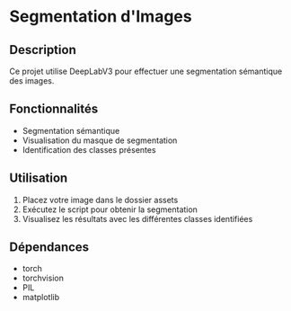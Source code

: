 # Segmentation d'Images

## Description
Ce projet utilise DeepLabV3 pour effectuer une segmentation sémantique des images.

## Fonctionnalités
- Segmentation sémantique
- Visualisation du masque de segmentation
- Identification des classes présentes

## Utilisation
1. Placez votre image dans le dossier assets
2. Exécutez le script pour obtenir la segmentation
3. Visualisez les résultats avec les différentes classes identifiées

## Dépendances
- torch
- torchvision
- PIL
- matplotlib 